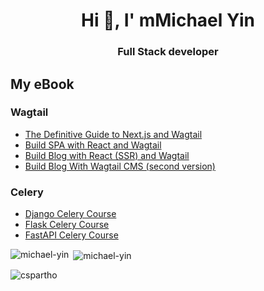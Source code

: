 <h1 align="center">Hi 👋, I' mMichael Yin</h1>
<h3 align="center">Full Stack developer</h3>

## My eBook

### Wagtail

* [The Definitive Guide to Next.js and Wagtail](https://leanpub.com/the-definitive-guide-to-nextjs-and-wagtail)
* [Build SPA with React and Wagtail](https://leanpub.com/react-wagtail)
* [Build Blog with React (SSR) and Wagtail](https://leanpub.com/react-wagtail-ssr)
* [Build Blog With Wagtail CMS (second version)](https://leanpub.com/buildblogwithwagtailcms)

### Celery

* [Django Celery Course](https://testdriven.io/courses/django-celery/)
* [Flask Celery Course](https://testdriven.io/courses/flask-celery/)
* [FastAPI Celery Course](https://testdriven.io/courses/fastapi-celery/)

<p><img align="left" src="https://github-readme-stats.vercel.app/api/top-langs?username=michael-yin&show_icons=true&locale=en&layout=compact" alt="michael-yin" /></p>

<p>&nbsp;<img align="center" src="https://github-readme-stats.vercel.app/api?username=michael-yin&show_icons=true&locale=en" alt="michael-yin" /></p>

<p><img align="center" src="https://github-readme-streak-stats.herokuapp.com/?user=michael-yin&" alt="cspartho" /></p>
